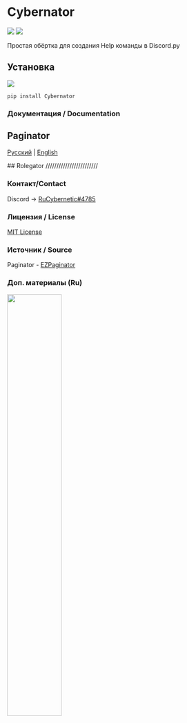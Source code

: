 # Cybernator
![](https://img.shields.io/badge/python-%3E%3D%203.7-blue) ![](https://img.shields.io/badge/discord.py-%3E%3D1.3.4-blue)

Простая обёртка для создания Help команды в Discord.py

## Установка
![](https://img.shields.io/badge/ver.-0.6.2-blue)
```
pip install Cybernator
```
### Документация / Documentation
## Paginator
<p>
    <a href="README_Ru.md">Русский</a> | <a href="README_En.md">English</a>
</p>
## Rolegator
////////////////////////

### Контакт/Contact
Discord -> [RuCybernetic#4785](https://discord.com/users/255356637089366016)

### Лицензия / License
[MIT License](https://github.com/RuCybernetic/Cybernetor/blob/master/LICENSE)

### Источник / Source
Paginator - [EZPaginator](https://github.com/khk4912/EZPaginator)

### Доп. материалы (Ru)
[<img src="https://img.youtube.com/vi/MghAD83ySiQ/maxresdefault.jpg" width="50%">](https://youtu.be/MghAD83ySiQ)
